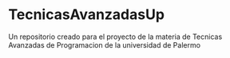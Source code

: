 # TecnicasAvanzadasUp
Un repositorio creado para el proyecto de la materia de Tecnicas Avanzadas de Programacion de la universidad de Palermo
